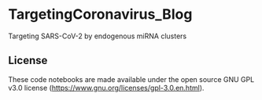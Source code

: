 # TargetingCoronavirus_Blog
Targeting SARS-CoV-2 by endogenous miRNA clusters

License
---------------
These code notebooks are made available under the open source GNU GPL v3.0 license (https://www.gnu.org/licenses/gpl-3.0.en.html).
